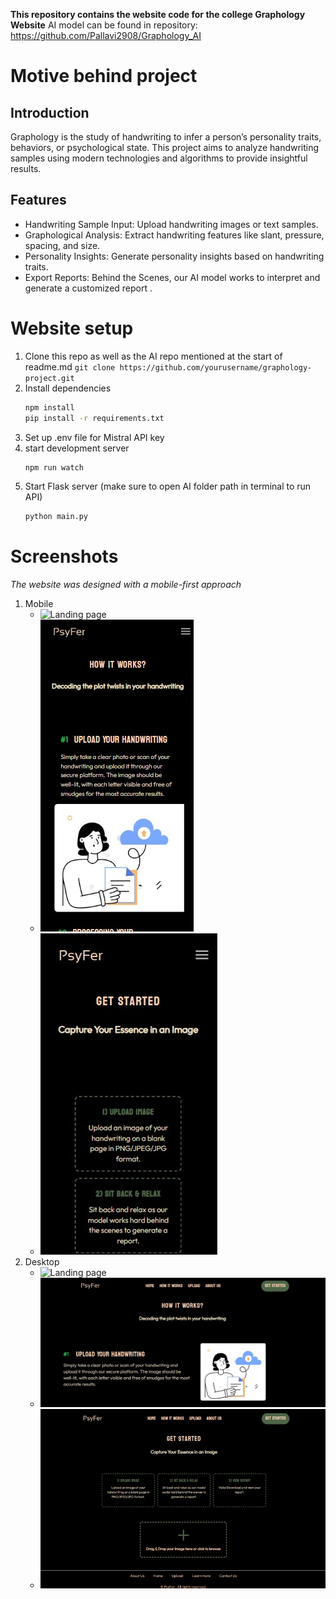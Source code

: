 **This repository contains the website code for the college Graphology Website**
AI model can be found in repository: https://github.com/Pallavi2908/Graphology_AI  

# Motive behind project
## Introduction
Graphology is the study of handwriting to infer a person’s personality traits, behaviors, or psychological state. This project aims to analyze handwriting samples using modern technologies and algorithms to provide insightful results.
## Features
  - Handwriting Sample Input: Upload handwriting images or text samples.
  - Graphological Analysis: Extract handwriting features like slant, pressure, spacing, and size.
  - Personality Insights: Generate personality insights based on handwriting traits.
  - Export Reports: Behind the Scenes, our AI model works to interpret and generate a customized report .
    
# Website setup
  1. Clone this repo as well as the AI repo mentioned at the start of readme.md
     `git clone https://github.com/yourusername/graphology-project.git`
  2. Install dependencies
     ```bash
     npm install
     pip install -r requirements.txt
  3. Set up .env file for Mistral API key
  4. start development server
     ```bash
     npm run watch
  6. Start Flask server (make sure to open AI folder path in terminal to run API)
     ```bash
     python main.py 
# Screenshots
_The website was designed with a mobile-first approach_
  1. Mobile
     - ![Landing page ](snapshots/landing_page_mobile.jpg)
     - ![How it works page ](snapshots/how-it-works_mobile.jpg)
     - ![Upload page ](snapshots/upload_mobile.jpg)   
  2. Desktop
     - ![Landing page ](snapshots/landing_page_desktop.jpg)
     - ![How it works page ](snapshots/how-it-works_desktop.jpg)
     - ![Upload page ](snapshots/upload_desktop.jpg)       
